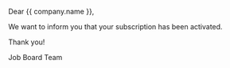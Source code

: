 Dear {{ company.name }},

We want to inform you that your subscription has been activated.

Thank you!

Job Board Team
